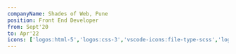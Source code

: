 ```yaml
---
companyName: Shades of Web, Pune
position: Front End Developer
from: Sept'20
to: Apr'22
icons: ['logos:html-5','logos:css-3','vscode-icons:file-type-scss','logos:javascript','logos:react','logos:webpack','logos:wordpress-logo','logos:jira']
---
```


